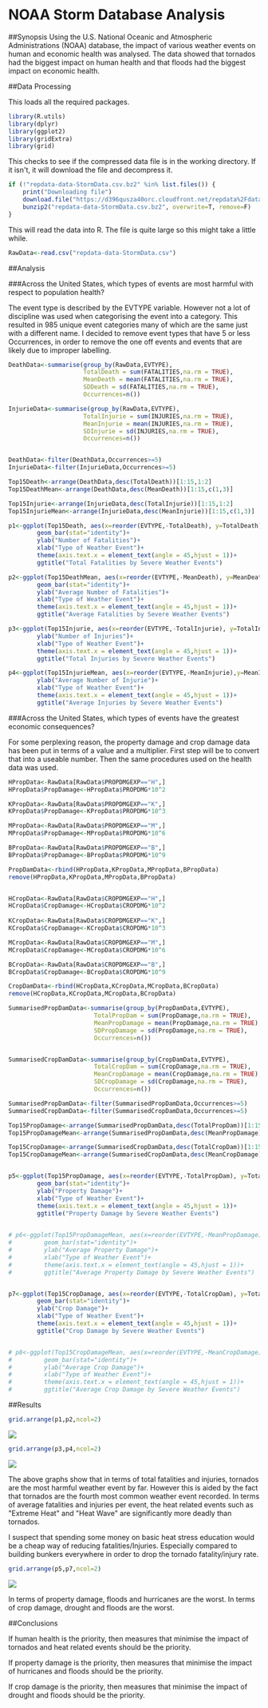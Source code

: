 # NOAA Storm Database Analysis

##Synopsis
Using the U.S. National Oceanic and Atmospheric Administrations (NOAA) database, the impact of various weather events on human and economic health was analysed. The data showed that tornados had the biggest impact on human health and that floods had the biggest impact on economic health.

##Data Processing

This loads all the required packages.

```r
library(R.utils)
library(dplyr)
library(ggplot2)
library(gridExtra)
library(grid)
```

This checks to see if the compressed data file is in the working directory. If it isn't, it will download the file and decompress it.

```r
if (!"repdata-data-StormData.csv.bz2" %in% list.files()) {
    print("Downloading file")
    download.file("https://d396qusza40orc.cloudfront.net/repdata%2Fdata%2FStormData.csv.bz2", destfile = "repdata-data-StormData.csv.bz2")
    bunzip2("repdata-data-StormData.csv.bz2", overwrite=T, remove=F)
}
```

This will read the data into R. The file is quite large so this might take a little while.

```r
RawData<-read.csv("repdata-data-StormData.csv")
```

##Analysis


###Across the United States, which types of events are most harmful with respect to population health?

The event type is described by the EVTYPE variable. However not a lot of discipline was used when categorising the event into a category. This resulted in 985 unique event categories many of which are the same just with a different name. I decided to remove event types that have 5 or less Occurrences, in order to remove the one off events and events that are likely due to improper labelling.




```r
DeathData<-summarise(group_by(RawData,EVTYPE),
                     TotalDeath = sum(FATALITIES,na.rm = TRUE),
                     MeanDeath = mean(FATALITIES,na.rm = TRUE),
                     SDDeath = sd(FATALITIES,na.rm = TRUE),
                     Occurrences=n())

InjurieData<-summarise(group_by(RawData,EVTYPE),
                     TotalInjurie = sum(INJURIES,na.rm = TRUE),
                     MeanInjurie = mean(INJURIES,na.rm = TRUE),
                     SDInjurie = sd(INJURIES,na.rm = TRUE),
                     Occurrences=n())


DeathData<-filter(DeathData,Occurrences>=5)
InjurieData<-filter(InjurieData,Occurrences>=5)

Top15Death<-arrange(DeathData,desc(TotalDeath))[1:15,1:2]
Top15DeathMean<-arrange(DeathData,desc(MeanDeath))[1:15,c(1,3)]

Top15Injurie<-arrange(InjurieData,desc(TotalInjurie))[1:15,1:2]
Top15InjurieMean<-arrange(InjurieData,desc(MeanInjurie))[1:15,c(1,3)]

p1<-ggplot(Top15Death, aes(x=reorder(EVTYPE,-TotalDeath), y=TotalDeath)) + 
        geom_bar(stat="identity")+
        ylab("Number of Fatalities")+
        xlab("Type of Weather Event")+
        theme(axis.text.x = element_text(angle = 45,hjust = 1))+
        ggtitle("Total Fatalities by Severe Weather Events")

p2<-ggplot(Top15DeathMean, aes(x=reorder(EVTYPE,-MeanDeath), y=MeanDeath)) + 
        geom_bar(stat="identity")+
        ylab("Average Number of Fatalities")+
        xlab("Type of Weather Event")+
        theme(axis.text.x = element_text(angle = 45,hjust = 1))+
        ggtitle("Average Fatalities by Severe Weather Events")

p3<-ggplot(Top15Injurie, aes(x=reorder(EVTYPE,-TotalInjurie), y=TotalInjurie))         + geom_bar(stat="identity")+
        ylab("Number of Injuries")+
        xlab("Type of Weather Event")+
        theme(axis.text.x = element_text(angle = 45,hjust = 1))+
        ggtitle("Total Injuries by Severe Weather Events")

p4<-ggplot(Top15InjurieMean, aes(x=reorder(EVTYPE,-MeanInjurie),y=MeanInjurie))         + geom_bar(stat="identity")+
        ylab("Average Number of Injurie")+
        xlab("Type of Weather Event")+
        theme(axis.text.x = element_text(angle = 45,hjust = 1))+
        ggtitle("Average Injuries by Severe Weather Events")
```



###Across the United States, which types of events have the greatest economic consequences?

For some perplexing reason, the property damage and crop damage data has been put in terms of a value and a multiplier. First step will be to convert that into a useable number. Then the same procedures used on the health data was used.

```r
HPropData<-RawData[RawData$PROPDMGEXP=="H",]
HPropData$PropDamage<-HPropData$PROPDMG*10^2

KPropData<-RawData[RawData$PROPDMGEXP=="K",]
KPropData$PropDamage<-KPropData$PROPDMG*10^3

MPropData<-RawData[RawData$PROPDMGEXP=="M",]
MPropData$PropDamage<-MPropData$PROPDMG*10^6

BPropData<-RawData[RawData$PROPDMGEXP=="B",]
BPropData$PropDamage<-BPropData$PROPDMG*10^9

PropDamData<-rbind(HPropData,KPropData,MPropData,BPropData)
remove(HPropData,KPropData,MPropData,BPropData)


HCropData<-RawData[RawData$CROPDMGEXP=="H",]
HCropData$CropDamage<-HCropData$CROPDMG*10^2
 
KCropData<-RawData[RawData$CROPDMGEXP=="K",]
KCropData$CropDamage<-KCropData$CROPDMG*10^3

MCropData<-RawData[RawData$CROPDMGEXP=="M",]
MCropData$CropDamage<-MCropData$CROPDMG*10^6

BCropData<-RawData[RawData$CROPDMGEXP=="B",]
BCropData$CropDamage<-BCropData$CROPDMG*10^9

CropDamData<-rbind(HCropData,KCropData,MCropData,BCropData)
remove(HCropData,KCropData,MCropData,BCropData)

SummarisedPropDamData<-summarise(group_by(PropDamData,EVTYPE),
                        TotalPropDam = sum(PropDamage,na.rm = TRUE),
                        MeanPropDamage = mean(PropDamage,na.rm = TRUE),
                        SDPropDamage = sd(PropDamage,na.rm = TRUE),
                        Occurrences=n())


SummarisedCropDamData<-summarise(group_by(CropDamData,EVTYPE),
                        TotalCropDam = sum(CropDamage,na.rm = TRUE),
                        MeanCropDamage = mean(CropDamage,na.rm = TRUE),
                        SDCropDamage = sd(CropDamage,na.rm = TRUE),
                        Occurrences=n())

SummarisedPropDamData<-filter(SummarisedPropDamData,Occurrences>=5)
SummarisedCropDamData<-filter(SummarisedCropDamData,Occurrences>=5)

Top15PropDamage<-arrange(SummarisedPropDamData,desc(TotalPropDam))[1:15,c(1,2,5)]
Top15PropDamageMean<-arrange(SummarisedPropDamData,desc(MeanPropDamage))[1:15,c(1,3)]

Top15CropDamage<-arrange(SummarisedCropDamData,desc(TotalCropDam))[1:15,c(1,2,5)]
Top15CropDamageMean<-arrange(SummarisedCropDamData,desc(MeanCropDamage))[1:15,c(1,3)]


p5<-ggplot(Top15PropDamage, aes(x=reorder(EVTYPE,-TotalPropDam), y=TotalPropDam)) + 
        geom_bar(stat="identity")+
        ylab("Property Damage")+
        xlab("Type of Weather Event")+
        theme(axis.text.x = element_text(angle = 45,hjust = 1))+
        ggtitle("Property Damage by Severe Weather Events")

             
# p6<-ggplot(Top15PropDamageMean, aes(x=reorder(EVTYPE,-MeanPropDamage), y=MeanPropDamage)) + 
#         geom_bar(stat="identity")+
#         ylab("Average Property Damage")+
#         xlab("Type of Weather Event")+
#         theme(axis.text.x = element_text(angle = 45,hjust = 1))+
#         ggtitle("Average Property Damage by Severe Weather Events")


p7<-ggplot(Top15CropDamage, aes(x=reorder(EVTYPE,-TotalCropDam), y=TotalCropDam)) + 
        geom_bar(stat="identity")+
        ylab("Crop Damage")+
        xlab("Type of Weather Event")+
        theme(axis.text.x = element_text(angle = 45,hjust = 1))+
        ggtitle("Crop Damage by Severe Weather Events")


# p8<-ggplot(Top15CropDamageMean, aes(x=reorder(EVTYPE,-MeanCropDamage), y=MeanCropDamage)) + 
#         geom_bar(stat="identity")+
#         ylab("Average Crop Damage")+
#         xlab("Type of Weather Event")+
#         theme(axis.text.x = element_text(angle = 45,hjust = 1))+
#         ggtitle("Average Crop Damage by Severe Weather Events")
```

##Results


```r
grid.arrange(p1,p2,ncol=2)
```

![](NOAA_Storm_Report_files/figure-html/unnamed-chunk-5-1.png) 


```r
grid.arrange(p3,p4,ncol=2)
```

![](NOAA_Storm_Report_files/figure-html/unnamed-chunk-6-1.png) 

The above graphs show that in terms of total fatalities and injuries, tornados are the most harmful weather event by far. However this is aided by the fact that tornados are the fourth most common weather event recorded. In terms of average fatalities and injuries per event, the heat related events such as "Extreme Heat" and "Heat Wave" are significantly more deadly than tornados. 

I suspect that spending some money on basic heat stress education would be a cheap way of reducing fatalities/Injuries. Especially compared to building bunkers everywhere in order to drop the tornado fatality/injury rate.


```r
grid.arrange(p5,p7,ncol=2)
```

![](NOAA_Storm_Report_files/figure-html/unnamed-chunk-7-1.png) 

In terms of property damage, floods and hurricanes are the worst. In terms of crop damage, drought and floods are the worst.

##Conclusions

If human health is the priority, then measures that minimise the impact of tornados and heat related events should be the priority.

If property damage is the priority, then measures that minimise the impact of hurricanes and floods should be the priority.

If crop damage is the priority, then measures that minimise the impact of drought and floods should be the priority.

